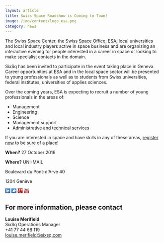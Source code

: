```yaml
---
layout: article
title: Swiss Space Roadshow is Coming to Town!
image: /img/content/logo_esa.png 
category: news
---
```

The [Swiss Space Center](http://space.epfl.ch), the [Swiss Space Office](http://www.sbfi.admin.ch/themen/01371/index.html?lang=en), [ESA](http://www.esa.int/ESA), local universities and local industry players active in space business and are organizing an interactive evening for people interested in a career in space or looking to make specialist contacts in the domain.

SixSq has been invited to participate in the event taking place in Geneva. Career opportunities at ESA and in the local space sector will be presented to young professionals as well as to students from Swiss universities, federal institutes, universities of applies sciences.

Over the coming years, ESA is expecting to recruit a number of young professionals in the areas of:

- Management
- Engineering
- Science
- Management support
- Administrative and technical services

If you are interested in space and have skills in any of these areas, [register now](http://www.space.ethz.ch/for-students/swiss-space-roadshow--be-a-star-in-esa-s-universe/27--oct-Geneve.html) to be sure of a place! 

**When?**
27 October 2016

**Where?**
UNI-MAIL 

Boulevard du Pont-d'Arve 40

1204 Genève

<a href="http://linkedin.com/company/sixsq"><img src="/img/design/linkedin_small.png" alt="LinkedIn" width="16" /></a> <a href="http://twitter.com/@sixsq"><img src="/img/design/twitter_small.png" alt="Twitter" width="16" /></a> <a href="http://plus.google.com/+sixsq"><img src="/img/design/google_plus_small.png" alt="Google+" width="16" /></a> <a href="https://www.youtube.com/channel/UCGYw3n7c-QsDtsVH32By1-g"><img src="/img/design/youtube_small.png" alt="Youtube" width="16"/></a>


For more information, please contact
----

**Louise Merifield**  
SixSq Operations Manager  
+41 77 44 68 119  
[louise.merifield@sixsq.com](mailto:louise.merifield@sixsq.com)



